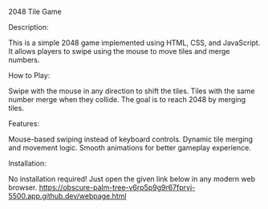 2048 Tile Game

Description:

This is a simple 2048 game implemented using HTML, CSS, and JavaScript. It allows players to swipe using the mouse to move tiles and merge numbers.

How to Play:

Swipe with the mouse in any direction to shift the tiles. Tiles with the same number merge when they collide. The goal is to reach 2048 by merging tiles.

Features:

Mouse-based swiping instead of keyboard controls. Dynamic tile merging and movement logic. Smooth animations for better gameplay experience.

Installation:

No installation required! Just open the given link below in any modern web browser. https://obscure-palm-tree-v6rp5p9g9r67fprvj-5500.app.github.dev/webpage.html
